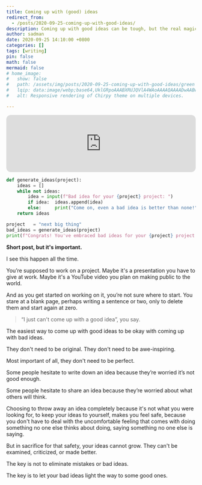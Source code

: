 ```yaml
---
title: Coming up with (good) ideas
redirect_from:
  - /posts/2020-09-25-coming-up-with-good-ideas/
description: Coming up with good ideas can be tough, but the real magic lies in the process, not just the outcome.
author: sadman
date: 2020-09-25 14:10:00 +0800
categories: []
tags: [writing]
pin: false
math: false
mermaid: false
# home_image:
#   show: false
#   path: /assets/img/posts/2020-09-25-coming-up-with-good-ideas/green (1).svg
#   lqip: data:image/webp;base64,UklGRpoAAABXRUJQVlA4WAoAAAAQAAAADwAABwAAQUxQSDIAAAARL0AmbZurmr57yyIiqE8oiG0bejIYEQTgqiDA9vqnsUSI6H+oAERp2HZ65qP/VIAWAFZQOCBCAAAA8AEAnQEqEAAIAAVAfCWkAALp8sF8rgRgAP7o9FDvMCkMde9PK7euH5M1m6VWoDXf2FkP3BqV0ZYbO6NA/VFIAAAA
#   alt: Responsive rendering of Chirpy theme on multiple devices.

---
```


<iframe style="border-radius:12px" src="https://open.spotify.com/embed/episode/1KEg2xZFxBv5rF8K37wwaC?utm_source=generator&theme=0" width="100%" height="152" frameBorder="0" allowfullscreen="" allow="autoplay; clipboard-write; encrypted-media; fullscreen; picture-in-picture" loading="lazy"></iframe>

```python
def generate_ideas(project):
    ideas = []
    while not ideas:
        idea = input(f"Bad idea for your {project} project: ")
        if idea:  ideas.append(idea)
        else:     print("Come on, even a bad idea is better than none!")
    return ideas

project   = "next big thing"
bad_ideas = generate_ideas(project)
print(f"Congrats! You've embraced bad ideas for your {project} project.")
```

**Short post, but it's important.**

I see this happen all the time.

You’re supposed to work on a project. Maybe it's a presentation you have to give at work. Maybe it's a YouTube video you plan on making public to the world.

And as you get started on working on it, you’re not sure where to start. You stare at a blank page, perhaps writing a sentence or two, only to delete them and start again at zero.

> “I just can't come up with a good idea”, you say.

The easiest way to come up with good ideas to be okay with coming up with bad ideas.

They don't need to be original. They don't need to be awe-inspiring.

Most important of all, they don't need to be perfect.

Some people hesitate to write down an idea because they’re worried it’s not good enough.

Some people hesitate to share an idea because they’re worried about what others will think.

Choosing to throw away an idea completely because it's not what you were looking for, to keep your ideas to yourself, makes you feel safe, because you don't have to deal with the uncomfortable feeling that comes with doing something no one else thinks about doing, saying something no one else is saying.

But in sacrifice for that safety, your ideas cannot grow. They can't be examined, criticized, or made better.

The key is not to eliminate mistakes or bad ideas.

The key is to let your bad ideas light the way to some good ones.
